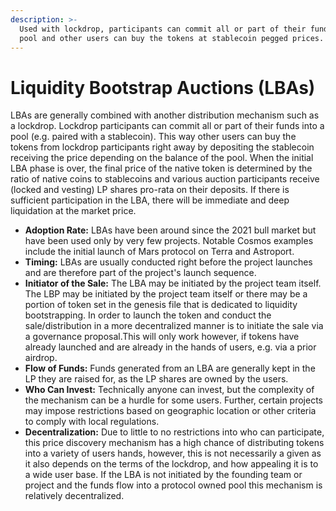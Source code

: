 ```yaml
---
description: >-
  Used with lockdrop, participants can commit all or part of their funds into a
  pool and other users can buy the tokens at stablecoin pegged prices.
---
```


# Liquidity Bootstrap Auctions (LBAs)

LBAs are generally combined with another distribution mechanism such as a lockdrop. Lockdrop participants can commit all or part of their funds into a pool (e.g. paired with a stablecoin). This way other users can buy the tokens from lockdrop participants right away by depositing the stablecoin receiving the price depending on the balance of the pool. When the initial LBA phase is over, the final price of the native token is determined by the ratio of native coins to stablecoins and various auction participants receive (locked and vesting) LP shares pro-rata on their deposits. If there is sufficient participation in the LBA, there will be immediate and deep liquidation at the market price.

* **Adoption Rate:** LBAs have been around since the 2021 bull market but have been used only by very few projects. Notable Cosmos examples include the initial launch of Mars protocol on Terra and Astroport.
* **Timing:** LBAs are usually conducted right before the project launches and are therefore part of the project's launch sequence.
* **Initiator of the Sale:** The LBA may be initiated by the project team itself. The LBP may be initiated by the project team itself or there may be a portion of token set in the genesis file that is dedicated to liquidity bootstrapping. In order to launch the token and conduct the sale/distribution in a more decentralized manner is to initiate the sale via a governance proposal.This will only work however, if tokens have already launched and are already in the hands of users, e.g. via a prior airdrop.
* **Flow of Funds:** Funds generated from an LBA are generally kept in the LP they are raised for, as the LP shares are owned by the users.
* **Who Can Invest:** Technically anyone can invest, but the complexity of the mechanism can be a hurdle for some users. Further, certain projects may impose restrictions based on geographic location or other criteria to comply with local regulations.
* **Decentralization:** Due to little to no restrictions into who can participate, this price discovery mechanism has a high chance of distributing tokens into a variety of users hands, however, this is not necessarily a given as it also depends on the terms of the lockdrop, and how appealing it is to a wide user base. If the LBA is not initiated by the founding team or project and the funds flow into a protocol owned pool this mechanism is relatively decentralized.
